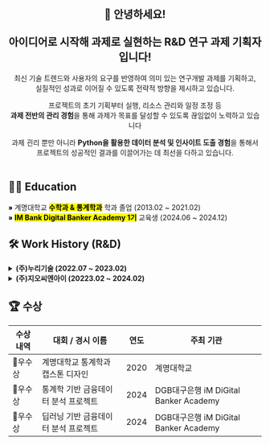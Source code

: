 <div align="center">
  
👋 안녕하세요! <br><br>
아이디어로 시작해 과제로 실현하는 R&D 연구 과제 기획자입니다!<br>
----------------------
최신 기술 트렌드와 사용자의 요구를 반영하여 의미 있는 연구개발 과제를 기획하고,<br>
실질적인 성과로 이어질 수 있도록 전략적 방향을 제시하고 있습니다. <br>

프로젝트의 초기 기획부터 실행, 리소스 관리와 일정 조정 등 <br>
<b>과제 전반의 관리 경험</b>을 통해 과제가 목표를 달성할 수 있도록 끊임없이 노력하고 있습니다

과제 괸리 뿐만 아니라 <b>Python을 활용한 데이터 분석 및 인사이트 도출 경험</b>을 통해서<br>
프로젝트의 성공적인 결과를 이끌어가는 데 최선을 다하고 있습니다. <br><br>
</div>

     
<div align="left">

## 👩‍🎓 Education

⁍ 계명대학교 <mark><b>수학과 & 통계학과</b></mark> 학과 졸업 (2013.02 ~ 2021.02) <br>
⁍ <mark><b>IM Bank Digital Banker Academy 1기</b></mark> 교육생 (2024.06 ~ 2024.12) <br>

</div>

<div align="left">

 ## 🛠 Work History (R&D)

 <details>
  <summary><b>(주)누리기술 (2022.07 ~ 2023.02)</b></summary><br>
    
  **직책 :** *사원*  
  
  **역할**  
  - R&D 정부 사업 관리  
  - 업무 자동화 프로그램 개발 지원
    
   **역량**
  - 엑셀, 한글 활용을 통한 문서 작업 능력
  - 유·무선상 민원 응대를 통한 의사소통 능력
</details>

<details>
  <summary><b>(주)지오씨엔아이 (20223.02 ~ 2024.02)</b></summary><br>
    
  **역할 :** *연구원*  
  
  **역할**  
  - R&D 정부 사업 관리  
  - 업무 자동화 프로그램 개발 지원
  - 기업 임원진과의 유·무선상의 의사소통 및 응대
  - 일정 및 제출 서류 안내 문자, 메일 송·수신
    
   **역량**
   - 엑셀, 한글 활용을 통한 문서 작업 능력
   - 유·무선상 민원 응대를 통한 의사소통 능력
</details>

<div align="left">

  ## 🏆 수상 
| 수상 내역 | 대회 / 경시 이름                                        | 연도  | 주최 기관                                   |
|-----------|------------------------------------------------------|-------|------------------------------------------|
| 🥇우수상    |  계명대학교 통계학과 캡스톤 디자인  | 2020  | 계명대학교                               |
| 🥇우수상  | 통계학 기반 금융데이터 분석 프로젝트                       | 2024  | DGB대구은행 iM DiGital Banker Academy   |
| 🥇우수상  | 딥러닝 기반 금융데이터 분석 프로젝트                       | 2024  | DGB대구은행 iM DiGital Banker Academy   |
</div>
